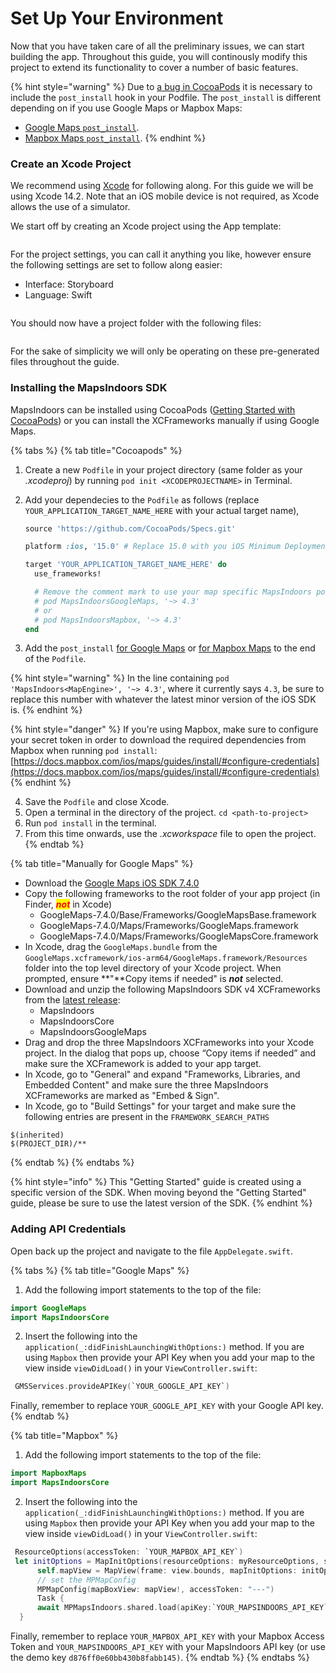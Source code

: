 # Set Up Your Environment

Now that you have taken care of all the preliminary issues, we can start building the app. Throughout this guide, you will continously modify this project to extend its functionality to cover a number of basic features.

{% hint style="warning" %}
Due to [a bug in CocoaPods](https://github.com/CocoaPods/CocoaPods/issues/7155) it is necessary to include the `post_install` hook in your Podfile. The `post_install` is different depending on if you use Google Maps or Mapbox Maps:

* [Google Maps `post_install`](https://github.com/MapsPeople/MapsIndoors-SDK-iOS/wiki/Podfile-post\_install-v4).
* [Mapbox Maps `post_install`](https://github.com/MapsPeople/MapsIndoors-SDK-iOS/wiki/Podfile-post\_install-Mapbox-v4).
{% endhint %}

### Create an Xcode Project[​](https://docs.mapsindoors.com/getting-started/ios/v4/set-up-your-environment#create-an-xcode-project) <a href="#create-an-xcode-project" id="create-an-xcode-project"></a>

We recommend using [Xcode](https://developer.apple.com/xcode/) for following along. For this guide we will be using Xcode 14.2. Note that an iOS mobile device is not required, as Xcode allows the use of a simulator.

We start off by creating an Xcode project using the App template:

<figure><img src="https://docs.mapsindoors.com/img/getting-started/ios-xcode_template.png" alt=""><figcaption></figcaption></figure>

For the project settings, you can call it anything you like, however ensure the following settings are set to follow along easier:

* Interface: Storyboard
* Language: Swift

<figure><img src="https://docs.mapsindoors.com/img/getting-started/ios-xcode-project_options.png" alt=""><figcaption></figcaption></figure>

You should now have a project folder with the following files:

<figure><img src="https://docs.mapsindoors.com/img/getting-started/ios-xcode-project_folder.png" alt=""><figcaption></figcaption></figure>

For the sake of simplicity we will only be operating on these pre-generated files throughout the guide.

### Installing the MapsIndoors SDK[​](https://docs.mapsindoors.com/getting-started/ios/v4/set-up-your-environment#installing-the-mapsindoors-sdk) <a href="#installing-the-mapsindoors-sdk" id="installing-the-mapsindoors-sdk"></a>

MapsIndoors can be installed using CocoaPods ([Getting Started with CocoaPods](https://guides.cocoapods.org/using/getting-started.html)) or you can install the XCFrameworks manually if using Google Maps.

{% tabs %}
{% tab title="Cocoapods" %}
1. Create a new `Podfile` in your project directory (same folder as your _.xcodeproj_) by running `pod init <XCODEPROJECTNAME>` in Terminal.
2.  Add your dependecies to the `Podfile` as follows (replace `YOUR_APPLICATION_TARGET_NAME_HERE` with your actual target name),

    ```ruby
    source 'https://github.com/CocoaPods/Specs.git'

    platform :ios, '15.0' # Replace 15.0 with you iOS Minimum Deployment Target

    target 'YOUR_APPLICATION_TARGET_NAME_HERE' do
      use_frameworks!

      # Remove the comment mark to use your map specific MapsIndoors pod
      # pod MapsIndoorsGoogleMaps, '~> 4.3'
      # or
      # pod MapsIndoorsMapbox, '~> 4.3'
    end
    ```
3. Add the `post_install` [for Google Maps](https://github.com/MapsPeople/MapsIndoors-SDK-iOS/wiki/Podfile-post\_install-v4) or [for Mapbox Maps](https://github.com/MapsPeople/MapsIndoors-SDK-iOS/wiki/Podfile-post\_install-Mapbox-v4) to the end of the `Podfile`.

{% hint style="warning" %}
In the line containing `pod 'MapsIndoors<MapEngine>', '~> 4.3'`, where it currently says `4.3`, be sure to replace this number with whatever the latest minor version of the iOS SDK is.
{% endhint %}

{% hint style="danger" %}
If you're using Mapbox, make sure to configure your secret token in order to download the required dependencies from Mapbox when running `pod install`: [https://docs.mapbox.com/ios/maps/guides/install/#configure-credentials](https://docs.mapbox.com/ios/maps/guides/install/#configure-credentials)
{% endhint %}

4. Save the `Podfile` and close Xcode.
5. Open a terminal in the directory of the project. `cd <path-to-project>`
6. Run `pod install` in the terminal.
7. From this time onwards, use the _.xcworkspace_ file to open the project.
{% endtab %}

{% tab title="Manually for Google Maps" %}
* Download the [Google Maps iOS SDK 7.4.0](https://dl.google.com/geosdk/12cdf90d54d85bfcc90d340148d86362ee3189ea24b4bd20ca891e9bd33ded21/GoogleMaps-7.4.0.tar.gz)
* Copy the following frameworks to the root folder of your app project (in Finder, _<mark style="color:red;">**not**</mark>_ in Xcode)
  * GoogleMaps-7.4.0/Base/Frameworks/GoogleMapsBase.framework
  * GoogleMaps-7.4.0/Maps/Frameworks/GoogleMaps.framework
  * GoogleMaps-7.4.0/Maps/Frameworks/GoogleMapsCore.framework
* In Xcode, drag the `GoogleMaps.bundle` from the `GoogleMaps.xcframework/ios-arm64/GoogleMaps.framework/Resources` folder into the top level directory of your Xcode project. When prompted, ensure **"**Copy items if needed" is _**not**_ selected.
* Download and unzip the following MapsIndoors SDK v4 XCFrameworks from the [latest release](https://github.com/MapsPeople/MapsIndoors-SDK-iOS/releases):
  * MapsIndoors
  * MapsIndoorsCore
  * MapsIndoorsGoogleMaps
* Drag and drop the three MapsIndoors XCFrameworks into your Xcode project. In the dialog that pops up, choose “Copy items if needed” and make sure the XCFramework is added to your app target.
* In Xcode, go to "General" and expand "Frameworks, Libraries, and Embedded Content" and make sure the three MapsIndoors XCFrameworks are marked as "Embed & Sign".
* In Xcode, go to "Build Settings" for your target and make sure the following entries are present in the `FRAMEWORK_SEARCH_PATHS`

```
$(inherited)
$(PROJECT_DIR)/**
```
{% endtab %}
{% endtabs %}

{% hint style="info" %}
This "Getting Started" guide is created using a specific version of the SDK. When moving beyond the "Getting Started" guide, please be sure to use the latest version of the SDK.
{% endhint %}

### Adding API Credentials[​](https://docs.mapsindoors.com/getting-started/ios/v4/set-up-your-environment#adding-api-credentials) <a href="#adding-api-credentials" id="adding-api-credentials"></a>

Open back up the project and navigate to the file `AppDelegate.swift`.

{% tabs %}
{% tab title="Google Maps" %}
1. Add the following import statements to the top of the file:

```swift
import GoogleMaps  
import MapsIndoorsCore
```

2. Insert the following into the `application(_:didFinishLaunchingWithOptions:)` method. If you are using `Mapbox` then provide your API Key when you add your map to the view inside `viewDidLoad()` in your `ViewController.swift`:

```swift
 GMSServices.provideAPIKey(`YOUR_GOOGLE_API_KEY`)
```

Finally, remember to replace `YOUR_GOOGLE_API_KEY`  with your Google API key.
{% endtab %}

{% tab title="Mapbox" %}
1. Add the following import statements to the top of the file:

```swift
import MapboxMaps  
import MapsIndoorsCore
```

2. Insert the following into the `application(_:didFinishLaunchingWithOptions:)` method. If you are using `Mapbox` then provide your API Key when you add your map to the view inside `viewDidLoad()` in your `ViewController.swift`:

```swift
 ResourceOptions(accessToken: `YOUR_MAPBOX_API_KEY`)
 let initOptions = MapInitOptions(resourceOptions: myResourceOptions, styleURI: StyleURI.light)
      self.mapView = MapView(frame: view.bounds, mapInitOptions: initOptions)
      // set the MPMapConfig
      MPMapConfig(mapBoxView: mapView!, accessToken: "---")
      Task {
      await MPMapsIndoors.shared.load(apiKey:`YOUR_MAPSINDOORS_API_KEY`)
  }
```

Finally, remember to replace `YOUR_MAPBOX_API_KEY` with your Mapbox Access Token and `YOUR_MAPSINDOORS_API_KEY` with your MapsIndoors API key (or use the demo key `d876ff0e60bb430b8fabb145)`.
{% endtab %}
{% endtabs %}
